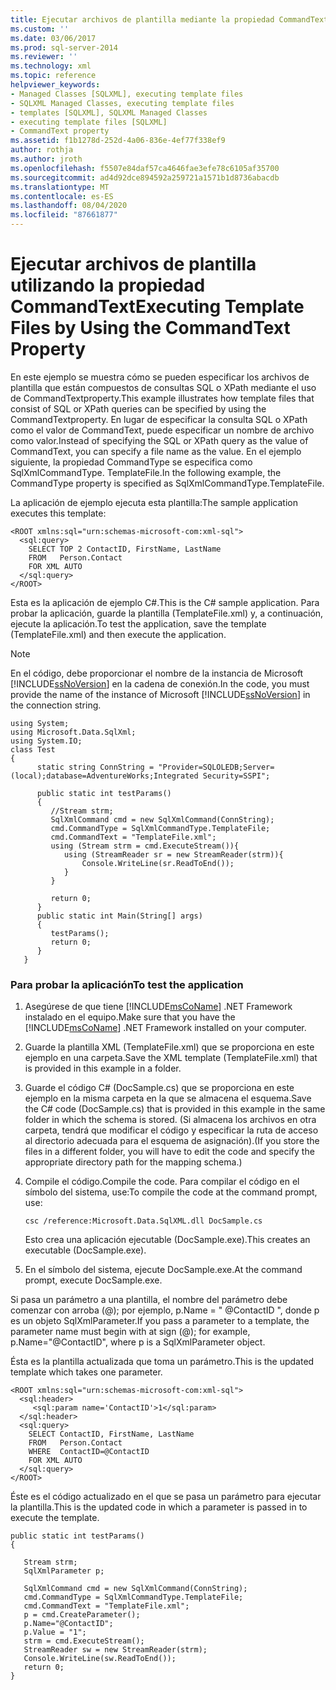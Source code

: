 ```yaml
---
title: Ejecutar archivos de plantilla mediante la propiedad CommandText | Microsoft Docs
ms.custom: ''
ms.date: 03/06/2017
ms.prod: sql-server-2014
ms.reviewer: ''
ms.technology: xml
ms.topic: reference
helpviewer_keywords:
- Managed Classes [SQLXML], executing template files
- SQLXML Managed Classes, executing template files
- templates [SQLXML], SQLXML Managed Classes
- executing template files [SQLXML]
- CommandText property
ms.assetid: f1b1278d-252d-4a06-836e-4ef77f338ef9
author: rothja
ms.author: jroth
ms.openlocfilehash: f5507e84daf57ca4646fae3efe78c6105af35700
ms.sourcegitcommit: ad4d92dce894592a259721a1571b1d8736abacdb
ms.translationtype: MT
ms.contentlocale: es-ES
ms.lasthandoff: 08/04/2020
ms.locfileid: "87661877"
---
```

# <a name="executing-template-files-by-using-the-commandtext-property"></a><span data-ttu-id="3042b-102">Ejecutar archivos de plantilla utilizando la propiedad CommandText</span><span class="sxs-lookup"><span data-stu-id="3042b-102">Executing Template Files by Using the CommandText Property</span></span>
  <span data-ttu-id="3042b-103">En este ejemplo se muestra cómo se pueden especificar los archivos de plantilla que están compuestos de consultas SQL o XPath mediante el uso de CommandTextproperty.</span><span class="sxs-lookup"><span data-stu-id="3042b-103">This example illustrates how template files that consist of SQL or XPath queries can be specified by using the CommandTextproperty.</span></span> <span data-ttu-id="3042b-104">En lugar de especificar la consulta SQL o XPath como el valor de CommandText, puede especificar un nombre de archivo como valor.</span><span class="sxs-lookup"><span data-stu-id="3042b-104">Instead of specifying the SQL or XPath query as the value of CommandText, you can specify a file name as the value.</span></span> <span data-ttu-id="3042b-105">En el ejemplo siguiente, la propiedad CommandType se especifica como SqlXmlCommandType. TemplateFile.</span><span class="sxs-lookup"><span data-stu-id="3042b-105">In the following example, the CommandType property is specified as SqlXmlCommandType.TemplateFile.</span></span>  
  
 <span data-ttu-id="3042b-106">La aplicación de ejemplo ejecuta esta plantilla:</span><span class="sxs-lookup"><span data-stu-id="3042b-106">The sample application executes this template:</span></span>  
  
```  
<ROOT xmlns:sql="urn:schemas-microsoft-com:xml-sql">  
  <sql:query>  
    SELECT TOP 2 ContactID, FirstName, LastName   
    FROM   Person.Contact  
    FOR XML AUTO  
  </sql:query>  
</ROOT>  
```  
  
 <span data-ttu-id="3042b-107">Esta es la aplicación de ejemplo C#.</span><span class="sxs-lookup"><span data-stu-id="3042b-107">This is the C# sample application.</span></span> <span data-ttu-id="3042b-108">Para probar la aplicación, guarde la plantilla (TemplateFile.xml) y, a continuación, ejecute la aplicación.</span><span class="sxs-lookup"><span data-stu-id="3042b-108">To test the application, save the template (TemplateFile.xml) and then execute the application.</span></span>  
  
> [!NOTE]  
>  <span data-ttu-id="3042b-109">En el código, debe proporcionar el nombre de la instancia de Microsoft [!INCLUDE[ssNoVersion](../../../includes/ssnoversion-md.md)] en la cadena de conexión.</span><span class="sxs-lookup"><span data-stu-id="3042b-109">In the code, you must provide the name of the instance of Microsoft [!INCLUDE[ssNoVersion](../../../includes/ssnoversion-md.md)] in the connection string.</span></span>  
  
```  
using System;  
using Microsoft.Data.SqlXml;  
using System.IO;  
class Test  
{  
      static string ConnString = "Provider=SQLOLEDB;Server=(local);database=AdventureWorks;Integrated Security=SSPI";  
  
      public static int testParams()  
      {  
         //Stream strm;  
         SqlXmlCommand cmd = new SqlXmlCommand(ConnString);  
         cmd.CommandType = SqlXmlCommandType.TemplateFile;  
         cmd.CommandText = "TemplateFile.xml";  
         using (Stream strm = cmd.ExecuteStream()){  
            using (StreamReader sr = new StreamReader(strm)){  
                Console.WriteLine(sr.ReadToEnd());  
            }  
         }  
  
         return 0;        
      }  
      public static int Main(String[] args)  
      {  
         testParams();     
         return 0;  
      }  
   }  
```  
  
### <a name="to-test-the-application"></a><span data-ttu-id="3042b-110">Para probar la aplicación</span><span class="sxs-lookup"><span data-stu-id="3042b-110">To test the application</span></span>  
  
1.  <span data-ttu-id="3042b-111">Asegúrese de que tiene [!INCLUDE[msCoName](../../../includes/msconame-md.md)] .NET Framework instalado en el equipo.</span><span class="sxs-lookup"><span data-stu-id="3042b-111">Make sure that you have the [!INCLUDE[msCoName](../../../includes/msconame-md.md)] .NET Framework installed on your computer.</span></span>  
  
2.  <span data-ttu-id="3042b-112">Guarde la plantilla XML (TemplateFile.xml) que se proporciona en este ejemplo en una carpeta.</span><span class="sxs-lookup"><span data-stu-id="3042b-112">Save the XML template (TemplateFile.xml) that is provided in this example in a folder.</span></span>  
  
3.  <span data-ttu-id="3042b-113">Guarde el código C# (DocSample.cs) que se proporciona en este ejemplo en la misma carpeta en la que se almacena el esquema.</span><span class="sxs-lookup"><span data-stu-id="3042b-113">Save the C# code (DocSample.cs) that is provided in this example in the same folder in which the schema is stored.</span></span> <span data-ttu-id="3042b-114">(Si almacena los archivos en otra carpeta, tendrá que modificar el código y especificar la ruta de acceso al directorio adecuada para el esquema de asignación).</span><span class="sxs-lookup"><span data-stu-id="3042b-114">(If you store the files in a different folder, you will have to edit the code and specify the appropriate directory path for the mapping schema.)</span></span>  
  
4.  <span data-ttu-id="3042b-115">Compile el código.</span><span class="sxs-lookup"><span data-stu-id="3042b-115">Compile the code.</span></span> <span data-ttu-id="3042b-116">Para compilar el código en el símbolo del sistema, use:</span><span class="sxs-lookup"><span data-stu-id="3042b-116">To compile the code at the command prompt, use:</span></span>  
  
    ```  
    csc /reference:Microsoft.Data.SqlXML.dll DocSample.cs  
    ```  
  
     <span data-ttu-id="3042b-117">Esto crea una aplicación ejecutable (DocSample.exe).</span><span class="sxs-lookup"><span data-stu-id="3042b-117">This creates an executable (DocSample.exe).</span></span>  
  
5.  <span data-ttu-id="3042b-118">En el símbolo del sistema, ejecute DocSample.exe.</span><span class="sxs-lookup"><span data-stu-id="3042b-118">At the command prompt, execute DocSample.exe.</span></span>  
  
 <span data-ttu-id="3042b-119">Si pasa un parámetro a una plantilla, el nombre del parámetro debe comenzar con arroba (@); por ejemplo, p.Name = " @ContactID ", donde p es un objeto SqlXmlParameter.</span><span class="sxs-lookup"><span data-stu-id="3042b-119">If you pass a parameter to a template, the parameter name must begin with at sign (@); for example, p.Name="@ContactID", where p is a SqlXmlParameter object.</span></span>  
  
 <span data-ttu-id="3042b-120">Ésta es la plantilla actualizada que toma un parámetro.</span><span class="sxs-lookup"><span data-stu-id="3042b-120">This is the updated template which takes one parameter.</span></span>  
  
```  
<ROOT xmlns:sql="urn:schemas-microsoft-com:xml-sql">  
  <sql:header>  
     <sql:param name='ContactID'>1</sql:param>    
  </sql:header>  
  <sql:query>  
    SELECT ContactID, FirstName, LastName  
    FROM   Person.Contact  
    WHERE  ContactID=@ContactID  
    FOR XML AUTO  
  </sql:query>  
</ROOT>  
```  
  
 <span data-ttu-id="3042b-121">Éste es el código actualizado en el que se pasa un parámetro para ejecutar la plantilla.</span><span class="sxs-lookup"><span data-stu-id="3042b-121">This is the updated code in which a parameter is passed in to execute the template.</span></span>  
  
```  
public static int testParams()  
{  
  
   Stream strm;  
   SqlXmlParameter p;  
  
   SqlXmlCommand cmd = new SqlXmlCommand(ConnString);  
   cmd.CommandType = SqlXmlCommandType.TemplateFile;  
   cmd.CommandText = "TemplateFile.xml";  
   p = cmd.CreateParameter();  
   p.Name="@ContactID";  
   p.Value = "1";  
   strm = cmd.ExecuteStream();  
   StreamReader sw = new StreamReader(strm);  
   Console.WriteLine(sw.ReadToEnd());  
   return 0;        
}  
```  
  
  
